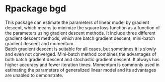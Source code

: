 # Rpackage bgd
This package can estimate the parameters of linear model by gradient descent, which means to minimize the square loss function as a function of the parameters using gradient descent methods. It include three different gradient descent methods, which are batch gradient descent, mini-batch gradient descent and momentum.  
Batch gradient descent is suitable for all cases, but sometimes it is slowly and even not converged. Mini-batch method combines the advantages of both batch gradient descent and stochastic gradient descent. It always has higher accuracy and fewer iteration times. Momentum is commonly used in estimating the parameters of generalized linear model and its advantages are unabled to demonstrate.
